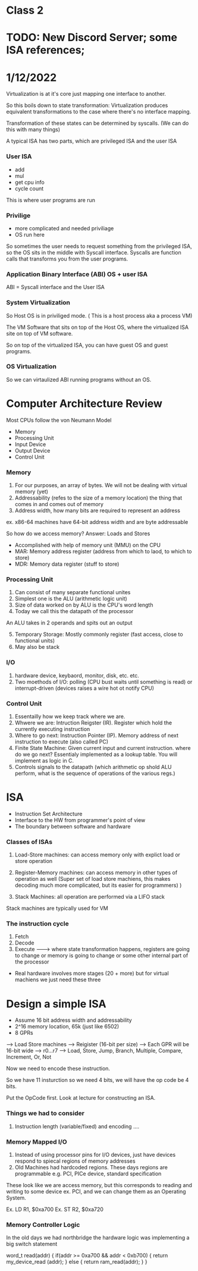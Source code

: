# Class 2
 
# TODO: New Discord Server; some ISA references; 

# 1/12/2022

Virtualization is at it's core just mapping one interface to another. 

So this boils down to state transformation: Virtualization produces equivalent transformations to the case where there's no interface mapping. 

Transformation of these states can be determined by syscalls. (We can do this with many things) 

A typical ISA has two parts, which are privileged ISA and the user ISA

### User ISA 

* add
* mul
* get cpu info 
* cycle count

This is where user programs are run 

### Privilige 

* more complicated and needed priviliage 
* OS run here 

So sometimes the user needs to request something from the privileged ISA, so the OS sits in the middle with Syscall interface. Syscalls are function calls that transforms you from the user programs. 

### Application Binary Interface (ABI) OS + user ISA 

ABI = Syscall interface and the User ISA 

### System Virtualization 

So Host OS is in priviliged mode. ( This is a host process aka a process VM) 

The VM Software that sits on top of the Host OS, where the virtualized ISA site on top of VM software. 

So on top of the virtualized ISA, you can have guest OS and guest programs. 

### OS Virtualization 

So we can virtaulized ABI running programs without an OS.  

# Computer Architecture Review 

Most CPUs follow the von Neumann Model 

- Memory 
- Processing Unit 
- Input Device 
- Output Device 
- Control Unit

### Memory 

1) For our purposes, an array of bytes. We will not be dealing with virtual memory (yet) 
2) Addressability (refes to the size of a memory location) the thing that comes in and comes out of memory 
3) Address width, how many bits are required to represent an address 

ex. x86-64 machines have 64-bit address width and are byte addressable

So how do we access memory? 
Answer: Loads and Stores

* Accomplished with help of memory unit (MMU) on the CPU
* MAR: Memory address register (address from which to laod, to which to store) 
* MDR: Memory data register (stuff to store) 

### Processing Unit 

1) Can consist of many separate functional unites
2) Simplest one is the ALU (arithmetic logic unit) 
3) Size of data worked on by ALU is the CPU's word length 
4) Today we call this the datapath of the processor 

An ALU takes in 2 operands and spits out an output 

5) Temporary Storage: Mostly commonly register (fast access, close to functional units)
6) May also be stack

### I/O

1) hardware device, keybaord, monitor, disk, etc. etc. 
2) Two moethods of I/O: polling (CPU bust waits until something is read) or interrupt-driven (devices raises a wire hot ot notify CPU) 

### Control Unit

1) Essentailly how we keep track where we are. 
2) Whwere we are: Intruction Reigster (IR). Register which hold the currently executing instruction 
3) Where to go next: Instruction Pointer (IP). Memory address of next instruction to execute (also called PC) 
4) Finite State Machine: Given current input and current instruction. where do we go next? Essentialy implemented as a lookup table. You will implement as logic in C. 
5) Controls signals to the datapath (which arithmetic op shold ALU perform, what is the sequence of operations of the various regs.) 

# ISA 

- Instruction Set Architecture 
- Interface to the HW from programmer's point of view 
- The boundary between software and hardware

### Classes of ISAs 

1) Load-Store machines: can access memory only with explict load or store operation 

2) Register-Memory machines: can access memory in other types of operation as well (Super set of load store machiens, this makes decoding much more complicated, but its easier for programmers) ) 

3) Stack Machines: all operation are performed via a LIFO stack 

Stack machines are typically used for VM 

### The instruction cycle 

1) Fetch 
2) Decode 
3) Execute ---> where state transformation happens, registers are going to change or memory is going to change or some other internal part of the processor

* Real hardware involves more stages (20 + more) but for virtual machiens we just need these three 

# Design a simple ISA 

- Assume 16 bit address width and addressability 
- 2^16 memory location, 65k (just like 6502)
- 8 GPRs

--> Load Store machines 
--> Reigister (16-bit per size) 
--> Each GPR will be 16-bit wide
--> r0...r7 
--> Load, Store, Jump, Branch, Multiple, Compare, Increment, Or, Not

Now we need to encode these instruction. 

So we have 11 insturction so we need 4 bits, we will have the op code be 4 bits. 

Put the OpCode first. Look at lecture for constructing an ISA. 

### Things we had to consider 

1) Instruction length (variable/fixed) and encoding
....

### Memory Mapped I/O

1) Instead of using processor pins for I/O devices, just have devices respond to spiecal regions of memory addresses
2) Old Machines had hardcoded regions. These days regions are programmable e.g. PCI, PICe device, standard specification 


These look like we are access memory, but this corresponds to reading and writing to some device ex. PCI, and we can change them as an Operating System. 

Ex. LD R1, $0xa700
Ex. ST R2, $0xa720

### Memory Controller Logic 

In the old days we had northbridge the hardware logic was implementing a big switch statement

word_t read(addr) { 
    if(addr >= 0xa700 && addr < 0xb700) { 
        return my_device_read (addr);
    } else { 
        return ram_read(addr); 
    }
}






